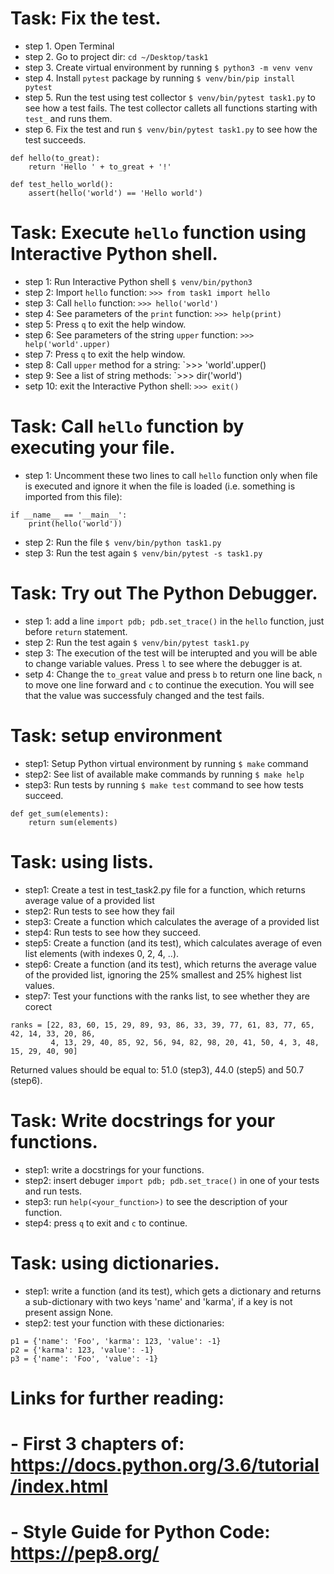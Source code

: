 # Task: Fix the test.
- step 1. Open Terminal
- step 2. Go to project dir: `cd ~/Desktop/task1`
- step 3. Create virtual environment by running `$ python3 -m venv venv`
- step 4. Install `pytest` package by running `$ venv/bin/pip install pytest`
- step 5. Run the test using test collector `$ venv/bin/pytest task1.py` to see how a test fails.
The test collector callets all functions starting with `test_` and runs them.
- step 6. Fix the test and run `$ venv/bin/pytest task1.py` to see how the test succeeds.

```
def hello(to_great):
    return 'Hello ' + to_great + '!'

def test_hello_world():
    assert(hello('world') == 'Hello world')
```

# Task: Execute `hello` function using Interactive Python shell.
- step 1: Run Interactive Python shell `$ venv/bin/python3`
- step 2: Import `hello` function: `>>> from task1 import hello`
- step 3: Call `hello` function: `>>> hello('world')`
- step 4: See parameters of the `print` function: `>>> help(print)`
- step 5: Press `q` to exit the help window.
- step 6: See parameters of the string `upper` function: `>>> help('world'.upper)`
- step 7: Press `q` to exit the help window.
- step 8: Call `upper` method for a string: `>>> 'world'.upper()
- step 9: See a list of string methods: `>>> dir('world')
- setp 10: exit the Interactive Python shell: `>>> exit()`


# Task: Call `hello` function by executing your file.
- step 1: Uncomment these two lines to call `hello` function only when file is
executed and ignore it when the file is loaded (i.e. something is imported
from this file):

```
if __name__ == '__main__':
    print(hello('world'))
```

- step 2: Run the file `$ venv/bin/python task1.py`
- step 3: Run the test again `$ venv/bin/pytest -s task1.py`


# Task: Try out The Python Debugger.
- step 1: add a line `import pdb; pdb.set_trace()` in the `hello` function, just before `return` statement.
- step 2: Run the test again `$ venv/bin/pytest task1.py`
- step 3: The execution of the test will be interupted and you will be able to change variable values. Press `l` to see where the debugger is at.
- setp 4: Change the `to_great` value and press `b` to return one line back,
`n` to move one line forward and `c` to continue the execution. You will see
that the value was successfuly changed and the test fails.


# Task: setup environment
- step1: Setup Python virtual environment by running `$ make` command
- step2: See list of available make commands by running `$ make help`
- step3: Run tests by running `$ make test` command to see how tests succeed.

```
def get_sum(elements):
    return sum(elements)
```

# Task: using lists.
- step1: Create a test in test_task2.py file for a function, which returns
average value of a provided list
- step2: Run tests to see how they fail
- step3: Create a function which calculates the average of a provided list
- step4: Run tests to see how they succeed.
- step5: Create a function (and its test), which calculates average of even
list elements (with indexes 0, 2, 4, ..).
- step6: Create a function (and its test), which returns the average value of the
provided list, ignoring the 25% smallest and 25% highest list values.
- step7: Test your functions with the ranks list, to see whether they are corect
```
ranks = [22, 83, 60, 15, 29, 89, 93, 86, 33, 39, 77, 61, 83, 77, 65, 42, 14, 33, 20, 86,
         4, 13, 29, 40, 85, 92, 56, 94, 82, 98, 20, 41, 50, 4, 3, 48, 15, 29, 40, 90]
```
Returned values should be equal to: 51.0 (step3), 44.0 (step5) and 50.7 (step6).


# Task: Write docstrings for your functions.
- step1: write a docstrings for your functions.
- step2: insert debuger `import pdb; pdb.set_trace()` in one of your tests and run tests.
- step3: run `help(<your_function>)` to see the description of your function.
- step4: press `q` to exit and `c` to continue.


# Task: using dictionaries.
- step1: write a function (and its test), which gets a dictionary and returns
a sub-dictionary with two keys 'name' and 'karma', if a key is not present assign None.
- step2: test your function with these dictionaries:
```
p1 = {'name': 'Foo', 'karma': 123, 'value': -1}
p2 = {'karma': 123, 'value': -1}
p3 = {'name': 'Foo', 'value': -1}
```

# Links for further reading:
# - First 3 chapters of: https://docs.python.org/3.6/tutorial/index.html
# - Style Guide for Python Code: https://pep8.org/
